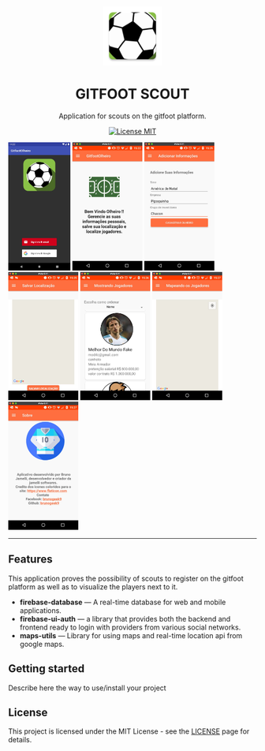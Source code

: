 <h1 align="center">
<br>
  <img src="screenshots/icon.png" alt="GITFOOT SCOUT" width="120">
<br>
<br>
GITFOOT SCOUT
</h1>

<p align="center">Application for scouts on the gitfoot platform.</p>

<p align="center">
  <a href="https://opensource.org/licenses/MIT">
    <img src="https://img.shields.io/badge/License-MIT-blue.svg" alt="License MIT">
  </a>
</p>

[//]: # (Add your gifs/images here:)
<div>
  <img src="screenshots/tela1.jpeg" alt="demo" height="260">
  <img src="screenshots/tela2.jpeg" alt="demo" height="260">
  <img src="screenshots/tela3.jpeg" alt="demo" height="260">
  <img src="screenshots/tela4.jpeg" alt="demo" height="260">
  <img src="screenshots/tela5.jpeg" alt="demo" height="260">
  <img src="screenshots/tela6.jpeg" alt="demo" height="260">
  <img src="screenshots/tela7.jpeg" alt="demo" height="260">
</div>

<hr />

## Features
[//]: # (Add the features of your project here:)
This application proves the possibility of scouts to register on the gitfoot platform as well as to visualize the players next to it.

- **firebase-database** — A real-time database for web and mobile applications.
- **firebase-ui-auth** — 
a library that provides both the backend and frontend ready to login with providers from various social networks.
- **maps-utils** — Library for using maps and real-time location api from google maps.

## Getting started

Describe here the way to use/install your project


## License

This project is licensed under the MIT License - see the [LICENSE](https://opensource.org/licenses/MIT) page for details.
